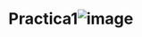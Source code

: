 # Practica1![image](https://github.com/Maximiliano050105/Practica1/assets/151798870/6473b996-6ac8-4256-8270-b474b500f8e3)
